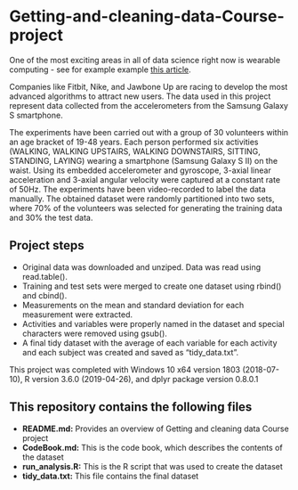 # Getting-and-cleaning-data-Course-project

One of the most exciting areas in all of data science right now is wearable computing - see for example example [this article](http://www.insideactivitytracking.com/data-science-activity-tracking-and-the-battle-for-the-worlds-top-sports-brand/). 

Companies like Fitbit, Nike, and Jawbone Up are racing to develop the most advanced algorithms to attract new users. 
The data used in this project represent data collected from the accelerometers from the Samsung Galaxy S smartphone. 

The experiments have been carried out with a group of 30 volunteers within an age bracket of 19-48 years. 
Each person performed six activities (WALKING, WALKING UPSTAIRS, WALKING DOWNSTAIRS, SITTING, STANDING, LAYING) wearing a smartphone (Samsung Galaxy S II) on the waist. 
Using its embedded accelerometer and gyroscope, 3-axial linear acceleration and 3-axial angular velocity were captured at a constant rate of 50Hz. The experiments have been video-recorded to label the data manually. 
The obtained dataset were randomly partitioned into two sets, where 70% of the volunteers was selected for generating the training data and 30% the test data. 

## Project steps
- Original data was downloaded and unziped. Data was read using read.table().  
- Training and test sets were merged to create one dataset using rbind() and cbind().  
- Measurements on the mean and standard deviation for each measurement were extracted.  
- Activities and variables were properly named in the dataset and special characters were removed using gsub().  
- A final tidy dataset with the average of each variable for each activity and each subject was created and saved as “tidy_data.txt”.  
  
This project was completed with Windows 10 x64 version 1803 (2018-07-10), R version 3.6.0 (2019-04-26), and dplyr package version 0.8.0.1


## This repository contains the following files
- **README.md:** Provides an overview of Getting and cleaning data Course project  
- **CodeBook.md:** This is the code book, which describes the contents of the dataset  
- **run_analysis.R:** This is the R script that was used to create the dataset  
- **tidy_data.txt:** This file contains the final dataset  








